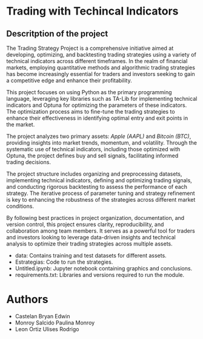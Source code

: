 # Trading with Techincal Indicators
## Descritption of the project
The Trading Strategy Project is a comprehensive initiative aimed at developing, optimizing, and backtesting trading strategies using a variety of technical indicators across different timeframes. In the realm of financial markets, employing quantitative methods and algorithmic trading strategies has become increasingly essential for traders and investors seeking to gain a competitive edge and enhance their profitability.

This project focuses on using Python as the primary programming language, leveraging key libraries such as TA-Lib for implementing technical indicators and Optuna for optimizing the parameters of these indicators. The optimization process aims to fine-tune the trading strategies to enhance their effectiveness in identifying optimal entry and exit points in the market.

The project analyzes two primary assets: *Apple (AAPL)* and *Bitcoin (BTC)*, providing insights into market trends, momentum, and volatility. Through the systematic use of technical indicators, including those optimized with Optuna, the project defines buy and sell signals, facilitating informed trading decisions.

The project structure includes organizing and preprocessing datasets, implementing technical indicators, defining and optimizing trading signals, and conducting rigorous backtesting to assess the performance of each strategy. The iterative process of parameter tuning and strategy refinement is key to enhancing the robustness of the strategies across different market conditions.

By following best practices in project organization, documentation, and version control, this project ensures clarity, reproducibility, and collaboration among team members. It serves as a powerful tool for traders and investors looking to leverage data-driven insights and technical analysis to optimize their trading strategies across multiple assets.


* data: Contains training and test datasets for different assets.
* Estrategias: Code to run the strategies.
* Untitled.ipynb: Jupyter notebook containing graphics and conclusions.
* requirements.txt: Libraries and versions required to run the module.


# Authors

* Castelan Bryan Edwin
* Monroy Salcido Paulina Monroy
*  Leon Ortiz Ulises Rodrigo